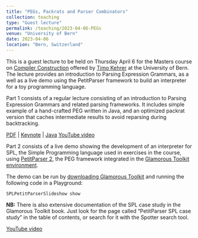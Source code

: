 ```yaml
---
title: "PEGs, Packrats and Parser Combinators"
collection: teaching
type: "Guest lecture"
permalink: /teaching/2023-04-06-PEGs
venue: "University of Bern"
date: 2023-04-06
location: "Bern, Switzerland"
---
```


This is a guest lecture to be held on Thursday April 6 for the Masters course on [Compiler Construction](https://seg.inf.unibe.ch/teaching/current/cc/) offered by [Timo Kehrer](https://seg.inf.unibe.ch/people/timo/) at the University of Bern.
The lecture provides an introduction to Parsing Expression Grammars, as a well as a live demo using the PetitParser framework to build an interpreter for a toy programming language.

Part 1 consists of a regular lecture consisting of an introduction to Parsing Expression Grammars and related parsing frameworks.
It includes simple example of a hand-crafted PEG written in Java, and an optimized packrat version that caches intermediate results to avoid reparsing during backtracking.


[PDF](/files/slides/2023-04-06-PEGs-CC.pdf)
| [Keynote](https://github.com/onierstrasz/lecture-pegs)
| [Java](https://github.com/onierstrasz/course-compiler-construction/tree/master/examples/cc-SimplePackrat/src)
[YouTube video](https://youtu.be/MbzE_PonAfQ)


Part 2 consists of a live demo showing the development of an interpreter for SPL, the Simple Programming language used in exercises in the course, using [PetitParser 2](https://scg.unibe.ch/research/helvetia/petitparser), the PEG framework integrated in the [Glamorous Toolkit environment](https://gtoolkit.com).

The demo can be run by [downloading Glamorous Toolkit](https://gtoolkit.com/download/) and running the following code in a Playground:

```
SPLPetitParserSlideshow show 
```

**NB:** There is also extensive documentation of the SPL case study in the Glamorous Toolkit book. Just look for the page called “PetitParser SPL case study” in the table of contents, or search for it with the Spotter search tool.

[YouTube video](https://youtu.be/IGRLcS7Heuw)
